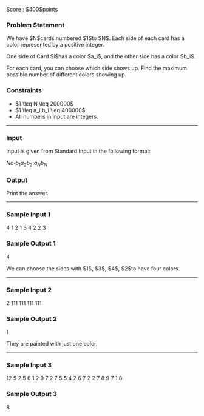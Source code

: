 
<div>

<span>

<span>

<p>
Score : $400$points
</p>

<div>

<section>

### **Problem Statement**

<p>
We have $N$cards numbered $1$to $N$. Each side of each card has a color represented by a positive integer.
</p>

<p>
One side of Card $i$has a color $a_i$, and the other side has a color $b_i$.
</p>

<p>
For each card, you can choose which side shows up. Find the maximum possible number of different colors showing up.
</p>

</section>

</div>

<div>

<section>

### **Constraints**

<ul>

<li>
$1 \leq N \leq 200000$
</li>

<li>
$1 \leq a_i,b_i \leq 400000$
</li>

<li>
All numbers in input are integers.
</li>

</ul>

</section>

</div>

---

<div>

<div>

<section>

### **Input**

<p>
Input is given from Standard Input in the following format:
</p>

<div>

$N$$a_1$$b_1$$a_2$$b_2$$:$$a_N$$b_N$
</div>

</section>

</div>

<div>

<section>

### **Output**

<p>
Print the answer.
</p>

</section>

</div>

</div>

---

<div>

<section>

### **Sample Input 1**

<div>

4
1 2
1 3
4 2
2 3

</div>

</section>

</div>

<div>

<section>

### **Sample Output 1**

<div>

4

</div>

<p>
We can choose the sides with $1$, $3$, $4$, $2$to have four colors.
</p>

</section>

</div>

---

<div>

<section>

### **Sample Input 2**

<div>

2
111 111
111 111

</div>

</section>

</div>

<div>

<section>

### **Sample Output 2**

<div>

1

</div>

<p>
They are painted with just one color.
</p>

</section>

</div>

---

<div>

<section>

### **Sample Input 3**

<div>

12
5 2
5 6
1 2
9 7
2 7
5 5
4 2
6 7
2 2
7 8
9 7
1 8

</div>

</section>

</div>

<div>

<section>

### **Sample Output 3**

<div>

8

</div>

</section>

</div>

</span>

</span>

</div>
